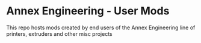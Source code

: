 # Annex Engineering - User Mods

This repo hosts mods created by end users of the Annex Engineering line of printers, extruders and other misc projects